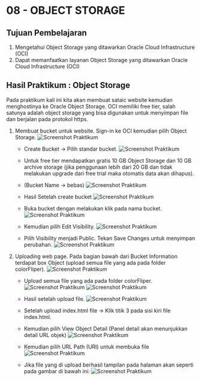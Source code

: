 # 08 - OBJECT STORAGE

## Tujuan Pembelajaran
1. Mengetahui Object Storage yang ditawarkan Oracle Cloud Infrastructure (OCI)
2. Dapat memanfaatkan layanan Object Storage yang ditawarkan Oracle Cloud Infrastructure (OCI)

## Hasil Praktikum : Object Storage
Pada praktikum kali ini  kita akan membuat sataic website kemudian menghostinya ke Oracle Object
Storage. OCI memiliki free tier, salah satunya adalah object storage yang bisa digunakan untuk
menyimpan file dan berjalan pada protokol https. 

1. Membuat bucket untuk website. Sign-in ke OCI kemudian pilih Object Storage.
    ![Screenshot Praktikum](img/prak1.png)

    - Create Bucket → Pilih standar bucket.
        ![Screenshot Praktikum](img/prak2.png)

    - Untuk free tier mendapatkan gratis 10 GB Object Storage dan 10 GB archive storage (jika penggunaan lebih dari 20 GB dan tidak melakukan upgrade dari free trial maka otomatis data akan dihapus). 

    - (Bucket Name → bebas) 
        ![Screenshot Praktikum](img/prak3.png)

    - Hasil Setelah create bucket
        ![Screenshot Praktikum](img/prak4.png)

    - Buka bucket dengan melakukan klik pada nama bucket.
        ![Screenshot Praktikum](img/prak5.png)

    - Kemudian pilih Edit Visibility. 
        ![Screenshot Praktikum](img/prak6.png)

    - Pilih Visibility menjadi Public. Tekan Save Changes untuk menyimpan perubahan.
        ![Screenshot Praktikum](img/prak7.png)

2. Uploading web page. Pada bagian bawah dari Bucket Information terdapat box Object (upload semua file yang ada pada folder colorFliper).
    ![Screenshot Praktikum](img/prak8.png)

    - Upload semua file yang ada pada folder colorFliper.
        ![Screenshot Praktikum](img/prak9.png)
        ![Screenshot Praktikum](img/prak10.png)

    - Hasil setelah upload file.
    ![Screenshot Praktikum](img/prak11.png)

    - Setelah upload index.html file → Klik titik 3 pada sisi kiri file index.html.
    - Kemudian pilih View Object Detail (Panel detail akan menunjukkan detail URL objek)
        ![Screenshot Praktikum](img/prak12.png)

    - Kemudian pilih URL Path (URI) untuk membuka file
        ![Screenshot Praktikum](img/prak13.png)

    - Jika file yang di upload berhasil tampilan pada halaman akan seperti pada gambar di bawah ini:
        ![Screenshot Praktikum](img/prak14.png)
